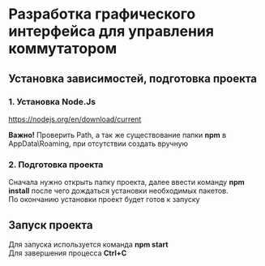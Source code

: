 # Разработка графического интерфейса для управления коммутатором
## Установка зависимостей, подготовка проекта
### 1. Установка Node.Js
https://nodejs.org/en/download/current

**Важно!** Проверить Path, а так же существование папки **npm** в AppData\Roaming, при отсутствии создать вручную

### 2. Подготовка проекта
Сначала нужно открыть папку проекта, далее ввести команду **npm install** после чего дождаться установки необходимых пакетов. <br>По окончанию установки проект будет готов к запуску
## Запуск проекта

Для запуска используется команда **npm start**
<br>
Для завершения процесса **Ctrl+C**
